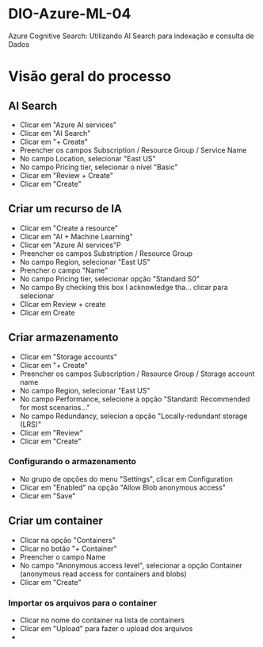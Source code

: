# DIO-Azure-ML-04
Azure Cognitive Search: Utilizando AI Search para indexação e consulta de Dados

# Visão geral do processo
## AI Search
- Clicar em "Azure AI services"
- Clicar em "AI Search"
- Clicar em "+ Create"
- Preencher os campos Subscription / Resource Group / Service Name
- No campo Location, selecionar "East US" 
- No campo Pricing tier, selecionar o nível "Basic"
- Clicar em "Review + Create"
- Clicar em "Create"

## Criar um recurso de IA
- Clicar em "Create a resource"
- Clicar em "AI + Machine Learning"
- Clicar em "Azure AI services"P
- Preencher os campos Substription / Resource Group
- No campo Region, selecionar "East US"
- Prencher o campo "Name"
- No campo Pricing tier, selecionar opção "Standard S0"
- No campo By checking this box I acknowledge tha... clicar para selecionar
- Clicar em Review + create
- Clicar em Create

## Criar armazenamento
- Clicar em "Storage accounts"
- Clicar em "+ Create"
- Preencher os campos Subscription / Resource Group / Storage account name
- No campo Region, selecionar "East US"
- No campo Performance, selecione a opção "Standard: Recommended for most scenarios..."
- No campo Redundancy, selecion a opção "Locally-redundant storage (LRS)"
- Clicar em "Review"
- Clicar em "Create"
### Configurando o armazenamento
- No grupo de opções do menu "Settings", clicar em Configuration
- Clicar em "Enabled" na opção "Allow Blob anonymous access"
- Clicar em "Save"

## Criar um container
- Clicar na opção "Containers"
- Clicar no botão "+ Container"
- Preencher o campo Name
- No campo "Anonymous access level", selecionar a opção Container (anonymous read access for containers and blobs)
- Clicar em "Create"
### Importar os arquivos para o container
- Clicar no nome do container na lista de containers
- Clicar em "Upload" para fazer o upload dos arquivos
- 

 
